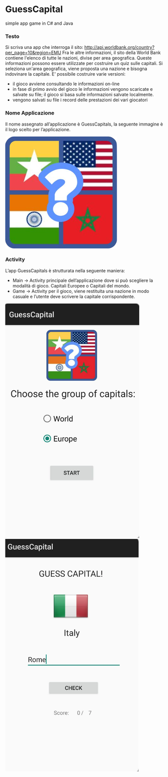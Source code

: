 # GuessCapital
simple app game in C# and Java


### Testo
Si scriva una app che interroga il sito: http://api.worldbank.org/country?per_page=10&region=EMU
Fra le altre informazioni, il sito della World Bank contiene l'elenco di tutte le nazioni, divise per area geografica.
Queste informazioni possono essere utilizzate per costruire un quiz sulle capitali.
Si seleziona un'area geografica, viene proposta una nazione e bisogna indovinare la capitale.
E' possibile costruire varie versioni:
* il gioco avviene consultando le informazioni on-line
* in fase di primo avvio del gioco le informazioni vengono scaricate e salvate su file; il gioco si basa sulle informazioni salvate localmente.
* vengono salvati su file i record delle prestazioni dei vari giocatori

### Nome Applicazione
Il nome assegnato all’applicazione è GuessCapitals, la seguente immagine è il logo scelto per l’applicazione.

![image logo](/GuessCapital/Resources/icon.png)
 
### Activity
L’app GuessCapitals è strutturata nella seguente maniera:
* Main → Activity principale dell’applicazione dove si può scegliere la
modalità di gioco. Capitali Europee o Capitali del mondo.
* Game → Activity per il gioco, viene restituita una nazione in modo
casuale e l’utente deve scrivere la capitale corrispondente.
 
![screen_0](/screen_0.png) ![screen_1](/screen_1.png)
